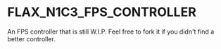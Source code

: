 # FLAX_N1C3_FPS_CONTROLLER
An FPS controller that is still W.I.P.
Feel free to fork it if you didn't find a better controller.
